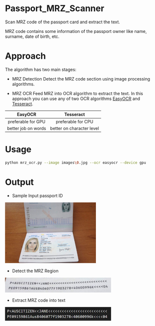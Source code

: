 # Passport_MRZ_Scanner
Scan MRZ code of the passport card and extract the text.

MRZ code contains some information of the passport owner like name, surname, date of birth, etc.

# Approach
The algorithm has two main stages:

* MRZ Detection
Detect the MRZ code section using image processing algorithms.

* MRZ OCR
Feed MRZ into OCR algorithm to extract the text. In this approach you can use any of two OCR algorithms [EasyOCR](https://github.com/JaidedAI/EasyOCR) and [Tesseract](https://github.com/tesseract-ocr/tesseract).

| EasyOCR  | Tesseract |
| :-------------: | :-------------: |
| preferable for GPU  | preferable for CPU  |
| better job on words  | better on character level |

# Usage
```bash
python mrz_ocr.py --image images\0.jpg --ocr easyocr --device gpu
```

# Output

* Sample Input passport ID

<picture>
  <img alt="sample input" height=200 src="images/0.jpg">
</picture>


* Detect the MRZ Region

<picture>
  <img alt="MRZ Region" width=350 src="assets/mrz_code.jpg">
</picture>


* Extract MRZ code into text

<picture>
  <img alt="MRZ text" width=350 src="assets/mrz_text.jpg">
</picture>